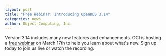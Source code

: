 ```yaml
---
layout: post
title: "Free Webinar: Introducing OpenDDS 3.14"
categories: news
author: Object Computing, Inc.
---
```


Version 3.14 includes many new features and enhancements. OCI is hosting a [free webinar](https://objectcomputing.com/products/opendds/resources/introducing-opendds-3-14) on March 17th to help you learn about what's new. Sign up today to join us live or watch the recording.
